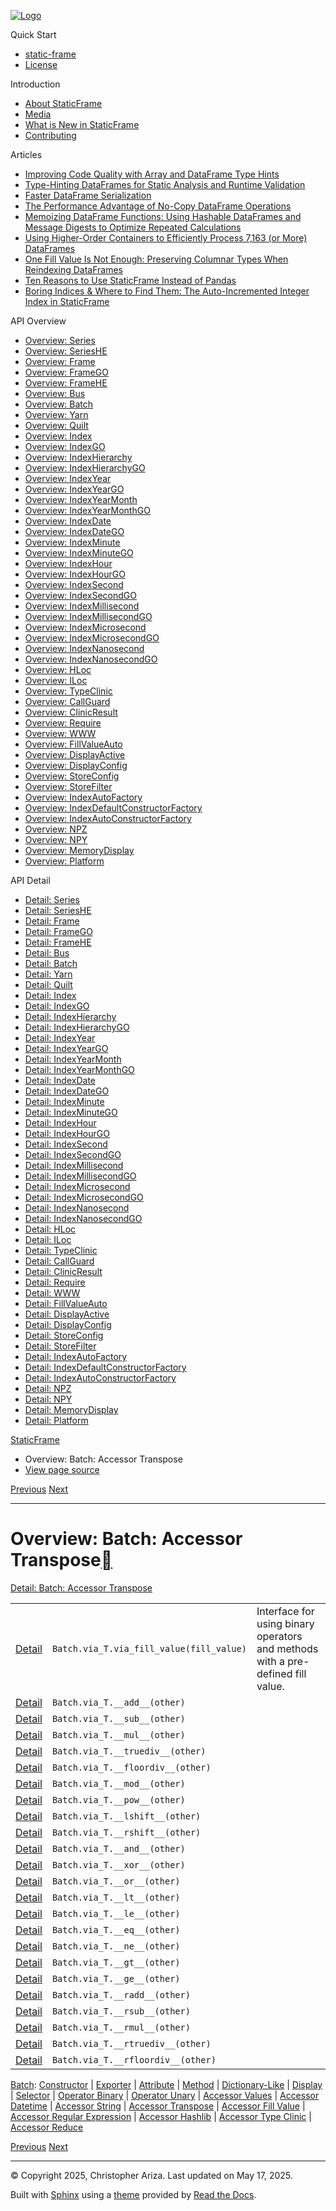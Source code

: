 [![Logo](../_static/sf-logo-web_icon-small.png)](../index.md)

Quick Start

* [static-frame](../readme.md)
* [License](../license.md)

Introduction

* [About StaticFrame](../intro.md)
* [Media](../intro.md#media)
* [What is New in StaticFrame](../new.md)
* [Contributing](../contributing.md)

Articles

* [Improving Code Quality with Array and DataFrame Type Hints](../articles/guard.md)
* [Type-Hinting DataFrames for Static Analysis and Runtime Validation](../articles/ftyping.md)
* [Faster DataFrame Serialization](../articles/serialize.md)
* [The Performance Advantage of No-Copy DataFrame Operations](../articles/no_copy.md)
* [Memoizing DataFrame Functions: Using Hashable DataFrames and Message Digests to Optimize Repeated Calculations](../articles/hash.md)
* [Using Higher-Order Containers to Efficiently Process 7,163 (or More) DataFrames](../articles/uhoc.md)
* [One Fill Value Is Not Enough: Preserving Columnar Types When Reindexing DataFrames](../articles/fill_value.md)
* [Ten Reasons to Use StaticFrame Instead of Pandas](../articles/upgrade.md)
* [Boring Indices & Where to Find Them: The Auto-Incremented Integer Index in StaticFrame](../articles/aiii.md)

API Overview

* [Overview: Series](series.md)
* [Overview: SeriesHE](series_he.md)
* [Overview: Frame](frame.md)
* [Overview: FrameGO](frame_go.md)
* [Overview: FrameHE](frame_he.md)
* [Overview: Bus](bus.md)
* [Overview: Batch](batch.md)
* [Overview: Yarn](yarn.md)
* [Overview: Quilt](quilt.md)
* [Overview: Index](index.md)
* [Overview: IndexGO](index_go.md)
* [Overview: IndexHierarchy](index_hierarchy.md)
* [Overview: IndexHierarchyGO](index_hierarchy_go.md)
* [Overview: IndexYear](index_year.md)
* [Overview: IndexYearGO](index_year_go.md)
* [Overview: IndexYearMonth](index_year_month.md)
* [Overview: IndexYearMonthGO](index_year_month_go.md)
* [Overview: IndexDate](index_date.md)
* [Overview: IndexDateGO](index_date_go.md)
* [Overview: IndexMinute](index_minute.md)
* [Overview: IndexMinuteGO](index_minute_go.md)
* [Overview: IndexHour](index_hour.md)
* [Overview: IndexHourGO](index_hour_go.md)
* [Overview: IndexSecond](index_second.md)
* [Overview: IndexSecondGO](index_second_go.md)
* [Overview: IndexMillisecond](index_millisecond.md)
* [Overview: IndexMillisecondGO](index_millisecond_go.md)
* [Overview: IndexMicrosecond](index_microsecond.md)
* [Overview: IndexMicrosecondGO](index_microsecond_go.md)
* [Overview: IndexNanosecond](index_nanosecond.md)
* [Overview: IndexNanosecondGO](index_nanosecond_go.md)
* [Overview: HLoc](hloc.md)
* [Overview: ILoc](iloc.md)
* [Overview: TypeClinic](type_clinic.md)
* [Overview: CallGuard](call_guard.md)
* [Overview: ClinicResult](clinic_result.md)
* [Overview: Require](require.md)
* [Overview: WWW](www.md)
* [Overview: FillValueAuto](fill_value_auto.md)
* [Overview: DisplayActive](display_active.md)
* [Overview: DisplayConfig](display_config.md)
* [Overview: StoreConfig](store_config.md)
* [Overview: StoreFilter](store_filter.md)
* [Overview: IndexAutoFactory](index_auto_factory.md)
* [Overview: IndexDefaultConstructorFactory](index_default_constructor_factory.md)
* [Overview: IndexAutoConstructorFactory](index_auto_constructor_factory.md)
* [Overview: NPZ](npz.md)
* [Overview: NPY](npy.md)
* [Overview: MemoryDisplay](memory_display.md)
* [Overview: Platform](platform.md)

API Detail

* [Detail: Series](../api_detail/series.md)
* [Detail: SeriesHE](../api_detail/series_he.md)
* [Detail: Frame](../api_detail/frame.md)
* [Detail: FrameGO](../api_detail/frame_go.md)
* [Detail: FrameHE](../api_detail/frame_he.md)
* [Detail: Bus](../api_detail/bus.md)
* [Detail: Batch](../api_detail/batch.md)
* [Detail: Yarn](../api_detail/yarn.md)
* [Detail: Quilt](../api_detail/quilt.md)
* [Detail: Index](../api_detail/index.md)
* [Detail: IndexGO](../api_detail/index_go.md)
* [Detail: IndexHierarchy](../api_detail/index_hierarchy.md)
* [Detail: IndexHierarchyGO](../api_detail/index_hierarchy_go.md)
* [Detail: IndexYear](../api_detail/index_year.md)
* [Detail: IndexYearGO](../api_detail/index_year_go.md)
* [Detail: IndexYearMonth](../api_detail/index_year_month.md)
* [Detail: IndexYearMonthGO](../api_detail/index_year_month_go.md)
* [Detail: IndexDate](../api_detail/index_date.md)
* [Detail: IndexDateGO](../api_detail/index_date_go.md)
* [Detail: IndexMinute](../api_detail/index_minute.md)
* [Detail: IndexMinuteGO](../api_detail/index_minute_go.md)
* [Detail: IndexHour](../api_detail/index_hour.md)
* [Detail: IndexHourGO](../api_detail/index_hour_go.md)
* [Detail: IndexSecond](../api_detail/index_second.md)
* [Detail: IndexSecondGO](../api_detail/index_second_go.md)
* [Detail: IndexMillisecond](../api_detail/index_millisecond.md)
* [Detail: IndexMillisecondGO](../api_detail/index_millisecond_go.md)
* [Detail: IndexMicrosecond](../api_detail/index_microsecond.md)
* [Detail: IndexMicrosecondGO](../api_detail/index_microsecond_go.md)
* [Detail: IndexNanosecond](../api_detail/index_nanosecond.md)
* [Detail: IndexNanosecondGO](../api_detail/index_nanosecond_go.md)
* [Detail: HLoc](../api_detail/hloc.md)
* [Detail: ILoc](../api_detail/iloc.md)
* [Detail: TypeClinic](../api_detail/type_clinic.md)
* [Detail: CallGuard](../api_detail/call_guard.md)
* [Detail: ClinicResult](../api_detail/clinic_result.md)
* [Detail: Require](../api_detail/require.md)
* [Detail: WWW](../api_detail/www.md)
* [Detail: FillValueAuto](../api_detail/fill_value_auto.md)
* [Detail: DisplayActive](../api_detail/display_active.md)
* [Detail: DisplayConfig](../api_detail/display_config.md)
* [Detail: StoreConfig](../api_detail/store_config.md)
* [Detail: StoreFilter](../api_detail/store_filter.md)
* [Detail: IndexAutoFactory](../api_detail/index_auto_factory.md)
* [Detail: IndexDefaultConstructorFactory](../api_detail/index_default_constructor_factory.md)
* [Detail: IndexAutoConstructorFactory](../api_detail/index_auto_constructor_factory.md)
* [Detail: NPZ](../api_detail/npz.md)
* [Detail: NPY](../api_detail/npy.md)
* [Detail: MemoryDisplay](../api_detail/memory_display.md)
* [Detail: Platform](../api_detail/platform.md)

[StaticFrame](../index.md)

* Overview: Batch: Accessor Transpose
* [View page source](../_sources/api_overview/batch-accessor_transpose.rst.txt)

[Previous](batch-accessor_string.md "Overview: Batch: Accessor String")
[Next](batch-accessor_fill_value.md "Overview: Batch: Accessor Fill Value")

---

# Overview: Batch: Accessor Transpose[](#overview-batch-accessor-transpose "Link to this heading")

[Detail: Batch: Accessor Transpose](../api_detail/batch-accessor_transpose.md#api-detail-batch-accessor-transpose)

|  |  |  |
| --- | --- | --- |
| [Detail](../api_detail/batch-accessor_transpose.md#api-sig-batch-via-t-via-fill-value) | `Batch.via_T.via_fill_value(fill_value)` | Interface for using binary operators and methods with a pre-defined fill value. |
| [Detail](../api_detail/batch-accessor_transpose.md#api-sig-batch-via-t-add) | `Batch.via_T.__add__(other)` |  |
| [Detail](../api_detail/batch-accessor_transpose.md#api-sig-batch-via-t-sub) | `Batch.via_T.__sub__(other)` |  |
| [Detail](../api_detail/batch-accessor_transpose.md#api-sig-batch-via-t-mul) | `Batch.via_T.__mul__(other)` |  |
| [Detail](../api_detail/batch-accessor_transpose.md#api-sig-batch-via-t-truediv) | `Batch.via_T.__truediv__(other)` |  |
| [Detail](../api_detail/batch-accessor_transpose.md#api-sig-batch-via-t-floordiv) | `Batch.via_T.__floordiv__(other)` |  |
| [Detail](../api_detail/batch-accessor_transpose.md#api-sig-batch-via-t-mod) | `Batch.via_T.__mod__(other)` |  |
| [Detail](../api_detail/batch-accessor_transpose.md#api-sig-batch-via-t-pow) | `Batch.via_T.__pow__(other)` |  |
| [Detail](../api_detail/batch-accessor_transpose.md#api-sig-batch-via-t-lshift) | `Batch.via_T.__lshift__(other)` |  |
| [Detail](../api_detail/batch-accessor_transpose.md#api-sig-batch-via-t-rshift) | `Batch.via_T.__rshift__(other)` |  |
| [Detail](../api_detail/batch-accessor_transpose.md#api-sig-batch-via-t-and) | `Batch.via_T.__and__(other)` |  |
| [Detail](../api_detail/batch-accessor_transpose.md#api-sig-batch-via-t-xor) | `Batch.via_T.__xor__(other)` |  |
| [Detail](../api_detail/batch-accessor_transpose.md#api-sig-batch-via-t-or) | `Batch.via_T.__or__(other)` |  |
| [Detail](../api_detail/batch-accessor_transpose.md#api-sig-batch-via-t-lt) | `Batch.via_T.__lt__(other)` |  |
| [Detail](../api_detail/batch-accessor_transpose.md#api-sig-batch-via-t-le) | `Batch.via_T.__le__(other)` |  |
| [Detail](../api_detail/batch-accessor_transpose.md#api-sig-batch-via-t-eq) | `Batch.via_T.__eq__(other)` |  |
| [Detail](../api_detail/batch-accessor_transpose.md#api-sig-batch-via-t-ne) | `Batch.via_T.__ne__(other)` |  |
| [Detail](../api_detail/batch-accessor_transpose.md#api-sig-batch-via-t-gt) | `Batch.via_T.__gt__(other)` |  |
| [Detail](../api_detail/batch-accessor_transpose.md#api-sig-batch-via-t-ge) | `Batch.via_T.__ge__(other)` |  |
| [Detail](../api_detail/batch-accessor_transpose.md#api-sig-batch-via-t-radd) | `Batch.via_T.__radd__(other)` |  |
| [Detail](../api_detail/batch-accessor_transpose.md#api-sig-batch-via-t-rsub) | `Batch.via_T.__rsub__(other)` |  |
| [Detail](../api_detail/batch-accessor_transpose.md#api-sig-batch-via-t-rmul) | `Batch.via_T.__rmul__(other)` |  |
| [Detail](../api_detail/batch-accessor_transpose.md#api-sig-batch-via-t-rtruediv) | `Batch.via_T.__rtruediv__(other)` |  |
| [Detail](../api_detail/batch-accessor_transpose.md#api-sig-batch-via-t-rfloordiv) | `Batch.via_T.__rfloordiv__(other)` |  |

[Batch](batch.md#api-overview-batch): [Constructor](batch-constructor.md#api-overview-batch-constructor) | [Exporter](batch-exporter.md#api-overview-batch-exporter) | [Attribute](batch-attribute.md#api-overview-batch-attribute) | [Method](batch-method.md#api-overview-batch-method) | [Dictionary-Like](batch-dictionary_like.md#api-overview-batch-dictionary-like) | [Display](batch-display.md#api-overview-batch-display) | [Selector](batch-selector.md#api-overview-batch-selector) | [Operator Binary](batch-operator_binary.md#api-overview-batch-operator-binary) | [Operator Unary](batch-operator_unary.md#api-overview-batch-operator-unary) | [Accessor Values](batch-accessor_values.md#api-overview-batch-accessor-values) | [Accessor Datetime](batch-accessor_datetime.md#api-overview-batch-accessor-datetime) | [Accessor String](batch-accessor_string.md#api-overview-batch-accessor-string) | [Accessor Transpose](#api-overview-batch-accessor-transpose) | [Accessor Fill Value](batch-accessor_fill_value.md#api-overview-batch-accessor-fill-value) | [Accessor Regular Expression](batch-accessor_regular_expression.md#api-overview-batch-accessor-regular-expression) | [Accessor Hashlib](batch-accessor_hashlib.md#api-overview-batch-accessor-hashlib) | [Accessor Type Clinic](batch-accessor_type_clinic.md#api-overview-batch-accessor-type-clinic) | [Accessor Reduce](batch-accessor_reduce.md#api-overview-batch-accessor-reduce)

[Previous](batch-accessor_string.md "Overview: Batch: Accessor String")
[Next](batch-accessor_fill_value.md "Overview: Batch: Accessor Fill Value")

---

© Copyright 2025, Christopher Ariza.
Last updated on May 17, 2025.

Built with [Sphinx](https://www.sphinx-doc.org/) using a
[theme](https://github.com/readthedocs/sphinx_rtd_theme)
provided by [Read the Docs](https://readthedocs.org).